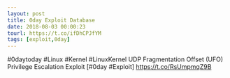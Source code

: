 ```yaml
---
layout: post
title: 0day Exploit Database
date: 2018-08-03 00:00:23
tourl: https://t.co/ifDhCPJfYM
tags: [exploit,0day]
---
```

#0daytoday #Linux #Kernel #LinuxKernel UDP Fragmentation Offset (UFO) Privilege Escalation Exploit [#0day #Exploit] https://t.co/RsUmpmqZ9B